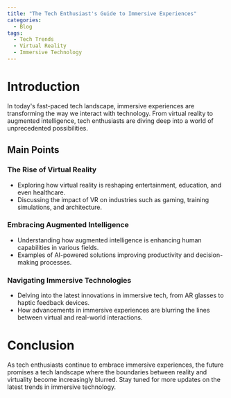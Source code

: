 ```yaml
---
title: "The Tech Enthusiast's Guide to Immersive Experiences"
categories:
  - Blog
tags:
  - Tech Trends
  - Virtual Reality
  - Immersive Technology
---
```


# Introduction
In today's fast-paced tech landscape, immersive experiences are transforming the way we interact with technology. From virtual reality to augmented intelligence, tech enthusiasts are diving deep into a world of unprecedented possibilities.

## Main Points
### The Rise of Virtual Reality
- Exploring how virtual reality is reshaping entertainment, education, and even healthcare.
- Discussing the impact of VR on industries such as gaming, training simulations, and architecture.

### Embracing Augmented Intelligence
- Understanding how augmented intelligence is enhancing human capabilities in various fields.
- Examples of AI-powered solutions improving productivity and decision-making processes.

### Navigating Immersive Technologies
- Delving into the latest innovations in immersive tech, from AR glasses to haptic feedback devices.
- How advancements in immersive experiences are blurring the lines between virtual and real-world interactions.

# Conclusion
As tech enthusiasts continue to embrace immersive experiences, the future promises a tech landscape where the boundaries between reality and virtuality become increasingly blurred. Stay tuned for more updates on the latest trends in immersive technology.